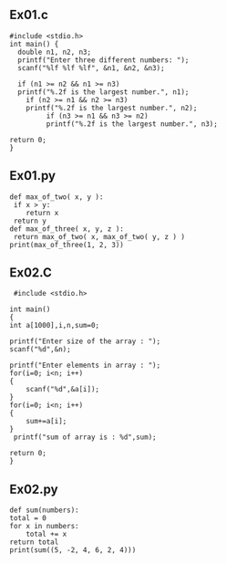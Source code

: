 ## Ex01.c

    #include <stdio.h>
    int main() {
      double n1, n2, n3;
      printf("Enter three different numbers: ");
      scanf("%lf %lf %lf", &n1, &n2, &n3);

      if (n1 >= n2 && n1 >= n3)
      printf("%.2f is the largest number.", n1);
        if (n2 >= n1 && n2 >= n3)
        printf("%.2f is the largest number.", n2);
             if (n3 >= n1 && n3 >= n2)
             printf("%.2f is the largest number.", n3);

    return 0;
    }
 
 ## Ex01.py
 
    def max_of_two( x, y ):
     if x > y:
        return x
     return y
    def max_of_three( x, y, z ):
     return max_of_two( x, max_of_two( y, z ) )
    print(max_of_three(1, 2, 3))
    
 ## Ex02.C
 
     #include <stdio.h>
     
    int main()
    {
    int a[1000],i,n,sum=0;
   
    printf("Enter size of the array : ");
    scanf("%d",&n);
 
    printf("Enter elements in array : ");
    for(i=0; i<n; i++)
    {
        scanf("%d",&a[i]);
    }
    for(i=0; i<n; i++)
    { 
        sum+=a[i];
    }
     printf("sum of array is : %d",sum);
 
    return 0;
    }

## Ex02.py

    def sum(numbers):
    total = 0
    for x in numbers:
        total += x
    return total
    print(sum((5, -2, 4, 6, 2, 4)))
